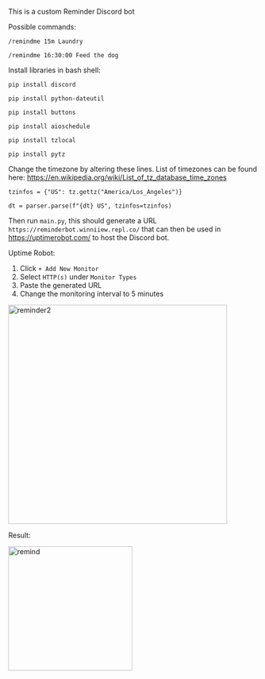 This is a custom Reminder Discord bot

Possible commands:

`/remindme 15m Laundry`

`/remindme 16:30:00 Feed the dog`

Install libraries in bash shell:

`pip install discord`

`pip install python-dateutil`

`pip install buttons`

`pip install aioschedule`

`pip install tzlocal`

`pip install pytz`

Change the timezone by altering these lines. List of timezones can be found here: https://en.wikipedia.org/wiki/List_of_tz_database_time_zones

`tzinfos = {"US": tz.gettz("America/Los_Angeles")}`

`dt = parser.parse(f"{dt} US", tzinfos=tzinfos)`

Then run `main.py`, this should generate a URL `https://reminderbot.winniiew.repl.co/` that can then be used in https://uptimerobot.com/ to host the Discord bot.

Uptime Robot:
1. Click `+ Add New Monitor`
2. Select `HTTP(s)` under `Monitor Types`
3. Paste the generated URL
4. Change the monitoring interval to 5 minutes

<img width="441" alt="reminder2" src="https://user-images.githubusercontent.com/86391366/172505916-782aff26-2fb2-4c0a-abef-a5dd9e0767e1.PNG">

Result:

<img width="250" alt="remind" src="https://user-images.githubusercontent.com/86391366/172505493-59d4c369-7a60-4e29-933e-da677144e6d0.PNG">
